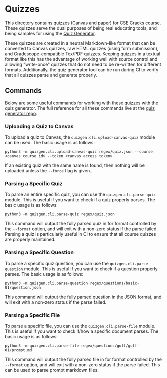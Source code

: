 # Quizzes

This directory contains quizzes (Canvas and paper) for CSE Cracks course.
These quizzes serve the dual purposes of being real educating tools,
and being samples for using the [Quiz Generator](https://github.com/eriq-augustine/quizgen).

These quizzes are created in a neutral Markdown-like format that can be converted to
Canvas quizzes, raw HTML quizzes (using form submission), and Gradescope-compatible Tex/PDF quizzes.
Keeping quizzes in a textual format like this has the advantage of working well with source control
and allowing "write-once" quizzes that do not need to be re-written for different formats.
Additionally, the quiz generator tool can be run during CI to verify that all quizzes parse and generate properly.

## Commands

Below are some useful commands for working with these quizzes with the quiz generator.
The full reference for all these commands live at the [quiz generator repo](https://github.com/eriq-augustine/quizgen).

### Uploading a Quiz to Canvas

To upload a quiz to Canvas, the `quizgen.cli.upload-canvas-quiz` module can be used.
The basic usage is as follows:
```
python3 -m quizgen.cli.upload-canvas-quiz regex/quiz.json --course <canvas course id> --token <canvas access token>
```

If an existing quiz with the same name is found, then nothing will be uploaded unless the `--force` flag is given..

### Parsing a Specific Quiz

To parse an entire specific quiz, you can use the `quizgen.cli.parse-quiz` module.
This is useful if you want to check if a quiz properly parses.
The basic usage is as follows:
```
python3 -m quizgen.cli.parse-quiz regex/quiz.json
```

This command will output the fully parsed quiz in for format controlled by the `--format` option,
and will exit with a non-zero status if the parse failed.
Parsing a quiz is particularly useful in CI to ensure that all course quizzes are properly maintained.

### Parsing a Specific Question

To parse a specific quiz question, you can use the `quizgen.cli.parse-question` module.
This is useful if you want to check if a question properly parses.
The basic usage is as follows:
```
python3 -m quizgen.cli.parse-question regex/questions/basic-01/question.json
```

This command will output the fully parsed question in the JSON format,
and will exit with a non-zero status if the parse failed.

### Parsing a Specific File

To parse a specific file, you can use the `quizgen.cli.parse-file` module.
This is useful if you want to check if/how a specific document parses.
The basic usage is as follows:
```
python3 -m quizgen.cli.parse-file regex/questions/golf/golf-01/prompt.md
```

This command will output the fully parsed file in for format controlled by the `--format` option,
and will exit with a non-zero status if the parse failed.
This can be used to parse prompt markdown files.
